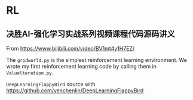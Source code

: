 # RL
## 决胜AI-强化学习实战系列视频课程代码源码讲义

From https://www.bilibili.com/video/BV1mt4y1H7EZ/

The `gridworld.py` is the simplest reinforcement learning environment. 
We wrote my first reinforcement learning code by calling them in `Valuelteration.py`.

`DeepLearningFlappyBird` source with https://github.com/yenchenlin/DeepLearningFlappyBird
